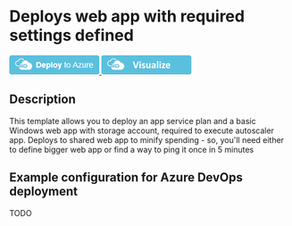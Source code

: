 # Deploys web app with required settings defined

<a href="https://portal.azure.com/#create/Microsoft.Template/uri/https://github.com/akuryan/VSTSHostedAgentPool/tree/master/autoscalingApp/arm-template/azuredeploy.json" target="_blank">
<img src="https://raw.githubusercontent.com/Azure/azure-quickstart-templates/master/1-CONTRIBUTION-GUIDE/images/deploytoazure.png"/>
</a>
<a href="http://armviz.io/#/?load=https://github.com/akuryan/VSTSHostedAgentPool/tree/master/autoscalingApp/arm-template/azuredeploy.json" target="_blank">
<img src="https://raw.githubusercontent.com/Azure/azure-quickstart-templates/master/1-CONTRIBUTION-GUIDE/images/visualizebutton.png"/>
</a>

## Description
This template allows you to deploy an app service plan and a basic Windows web app with storage account, required to execute autoscaler app. Deploys to shared web app to minify spending - so, you'll need either to define bigger web app or find a way to ping it once in 5 minutes

## Example configuration for Azure DevOps deployment

TODO